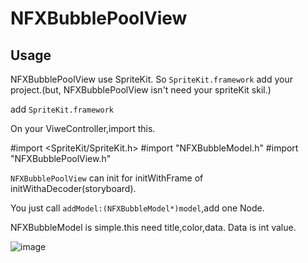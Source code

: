 # NFXBubblePoolView

## Usage

NFXBubblePoolView use SpriteKit.
So `SpriteKit.framework` add your project.(but, NFXBubblePoolView isn't need your spriteKit skil.)

add `SpriteKit.framework`

On your ViweController,import this.

#import <SpriteKit/SpriteKit.h>
#import "NFXBubbleModel.h"
#import "NFXBubblePoolView.h"

`NFXBubblePoolView` can init for initWithFrame of initWithaDecoder(storyboard).

You just call `addModel:(NFXBubbleModel*)model`,add one Node.

NFXBubbleModel is simple.this need title,color,data.
Data is int value.

![image](https://raw.githubusercontent.com/noppefoxwolf/NFXBubblePoolView/master/sample.png)
